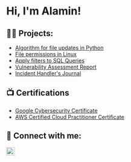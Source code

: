 <h1>Hi, I'm Alamin! </h1>

<h2>👨‍💻 Projects:</h2>


  - [Algorithm for file updates in Python](https://github.com/Aminamrr/FileAlgorithmForPython.git)
  - [File permissions in Linux](https://github.com/Aminamrr/File-Permissions-in-Linux.git)
  - [Apply filters to SQL Queries](https://github.com/Aminamrr/ApplyFilterstoSQLQueries.git)
  - [Vulnerability Assessment Report](https://github.com/Aminamrr/VulnerabilityAssessmentReport.git)
  - [Incident Handler's Journal](https://github.com/Aminamrr/IncidentHandler-sJournal.git)


<h2>📺 Certifications</h2>

- [Google Cybersecurity Certificate](https://github.com/Aminamrr/GoogleCybersecurityCertificate.git)
- [AWS Certified Cloud Practitioner Certificate](https://github.com/Aminamrr/AWS-Cloud-Practitioner-Certificate.git)

<h2> 🤳 Connect with me:</h2>

[<img align="left" alt="JoshMadakor | LinkedIn" width="22px" src="https://cdn.jsdelivr.net/npm/simple-icons@v3/icons/linkedin.svg" />][linkedin]

[linkedin]: https://www.linkedin.com/in/alamin-abdulgadir-0a603b261/

<!--
**joshmadakor1/joshmadakor1** is a ✨ _special_ ✨ repository because its `README.md` (this file) appears on your GitHub profile.

Here are some ideas to get you started:

- 🔭 I’m currently working on ...
- 🌱 I’m currently learning ...
- 👯 I’m looking to collaborate on ...
- 🤔 I’m looking for help with ...
- 💬 Ask me about ...
- 📫 How to reach me: ...
- 😄 Pronouns: ...
- ⚡ Fun fact: ...
-->
